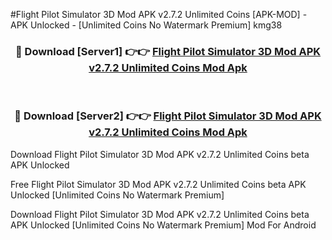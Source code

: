 #Flight Pilot Simulator 3D Mod APK v2.7.2 Unlimited Coins [APK-MOD] - APK Unlocked - [Unlimited Coins No Watermark Premium] kmg38



<div align="center">

<h3>🔴 Download [Server1] 👉👉 <a href="https://momento.my/?title=Flight_Pilot_Simulator_3D_Mod_APK_v2.7.2_Unlimited_Coins">Flight Pilot Simulator 3D Mod APK v2.7.2 Unlimited Coins Mod Apk</a></h3><br>

<h3>🔴 Download [Server2] 👉👉 <a href="https://momento.my/?title=Flight_Pilot_Simulator_3D_Mod_APK_v2.7.2_Unlimited_Coins">Flight Pilot Simulator 3D Mod APK v2.7.2 Unlimited Coins Mod Apk</a></h3>
</div>



Download Flight Pilot Simulator 3D Mod APK v2.7.2 Unlimited Coins beta APK Unlocked

Free Flight Pilot Simulator 3D Mod APK v2.7.2 Unlimited Coins beta APK Unlocked [Unlimited Coins No Watermark Premium]

Download Flight Pilot Simulator 3D Mod APK v2.7.2 Unlimited Coins beta APK Unlocked [Unlimited Coins No Watermark Premium] Mod For Android
